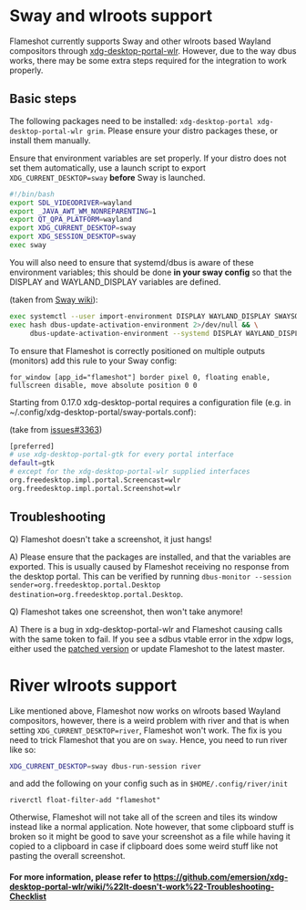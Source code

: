 # Sway and wlroots support
Flameshot currently supports Sway and other wlroots based Wayland compositors through [xdg-desktop-portal-wlr](https://github.com/emersion/xdg-desktop-portal-wlr). However, due to the way dbus works, there may be some extra steps required for the integration to work properly.

## Basic steps
The following packages need to be installed: `xdg-desktop-portal xdg-desktop-portal-wlr grim`. Please ensure your distro packages these, or install them manually.

Ensure that environment variables are set properly. If your distro does not set them automatically, use a launch script to export `XDG_CURRENT_DESKTOP=sway` **before** Sway is launched.
```sh
#!/bin/bash
export SDL_VIDEODRIVER=wayland
export _JAVA_AWT_WM_NONREPARENTING=1
export QT_QPA_PLATFORM=wayland
export XDG_CURRENT_DESKTOP=sway
export XDG_SESSION_DESKTOP=sway
exec sway
```

You will also need to ensure that systemd/dbus is aware of these environment variables; this should be done **in your sway config** so that the DISPLAY and WAYLAND_DISPLAY variables are defined.

(taken from [Sway wiki](https://github.com/swaywm/sway/wiki#gtk-applications-take-20-seconds-to-start)):
```sh
exec systemctl --user import-environment DISPLAY WAYLAND_DISPLAY SWAYSOCK
exec hash dbus-update-activation-environment 2>/dev/null && \
     dbus-update-activation-environment --systemd DISPLAY WAYLAND_DISPLAY SWAYSOCK
```

To ensure that Flameshot is correctly positioned on multiple outputs (monitors) add this rule to your Sway config:
```
for_window [app_id="flameshot"] border pixel 0, floating enable, fullscreen disable, move absolute position 0 0
```



Starting from 0.17.0 xdg-desktop-portal requires a configuration file (e.g. in ~/.config/xdg-desktop-portal/sway-portals.conf):

(take from [issues#3363](https://github.com/flameshot-org/flameshot/issues/3363))
```sh
[preferred]
# use xdg-desktop-portal-gtk for every portal interface
default=gtk
# except for the xdg-desktop-portal-wlr supplied interfaces
org.freedesktop.impl.portal.Screencast=wlr
org.freedesktop.impl.portal.Screenshot=wlr
```

## Troubleshooting

Q) Flameshot doesn't take a screenshot, it just hangs!

A) Please ensure that the packages are installed, and that the variables are exported.
This is usually caused by Flameshot receiving no response from the desktop portal. This can be verified by running `dbus-monitor --session sender=org.freedesktop.portal.Desktop destination=org.freedesktop.portal.Desktop`.

Q) Flameshot takes one screenshot, then won't take anymore!

A) There is a bug in xdg-desktop-portal-wlr and Flameshot causing calls with the same token to fail. If you see a sdbus vtable error in the xdpw logs, either used the [patched version](https://github.com/nullobsi/xdg-desktop-portal-wlr/tree/improve-screenshot) or update Flameshot to the latest master.

# River wlroots support

Like mentioned above, Flameshot now works on wlroots based Wayland compositors, however, there is a weird problem with river and that is when setting `XDG_CURRENT_DESKTOP=river`, Flameshot won't work. The fix is you need to trick Flameshot that you are on `sway`. Hence, you need to run river like so:

```sh
XDG_CURRENT_DESKTOP=sway dbus-run-session river
```

and add the following on your config such as in `$HOME/.config/river/init`

```
riverctl float-filter-add "flameshot"
```

Otherwise, Flameshot will not take all of the screen and tiles its window instead like a normal application. Note however, that some clipboard stuff is broken so it might be good to save your screenshot as a file while having it copied to a clipboard in case if clipboard does some weird stuff like not pasting the overall screenshot.

#### For more information, please refer to https://github.com/emersion/xdg-desktop-portal-wlr/wiki/%22It-doesn't-work%22-Troubleshooting-Checklist

